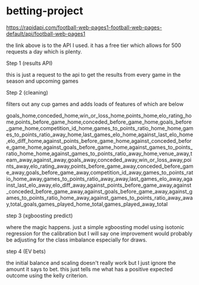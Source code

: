 # betting-project

https://rapidapi.com/football-web-pages1-football-web-pages-default/api/football-web-pages1

the link above is to the API I used. it has a free tier which allows for 500 requests a day which is plenty. 

Step 1 (results API)

this is just a request to the api to get the results from every game in the season and upcoming games

Step 2 (cleaning)

filters out any cup games and adds loads of features of which are below 

goals_home,conceded_home,win_or_loss_home,points_home,elo_rating_home,points_before_game_home,conceded_before_game_home,goals_before_game_home,competition_id_home,games_to_points_ratio_home_home,games_to_points_ratio_away_home,last_games_elo_home,against_last_elo_home,elo_diff_home,against_points_before_game_home,against_conceded_before_game_home,against_goals_before_game_home,against_games_to_points_ratio_home_home,against_games_to_points_ratio_away_home,venue_away,team_away,against_away,goals_away,conceded_away,win_or_loss_away,points_away,elo_rating_away,points_before_game_away,conceded_before_game_away,goals_before_game_away,competition_id_away,games_to_points_ratio_home_away,games_to_points_ratio_away_away,last_games_elo_away,against_last_elo_away,elo_diff_away,against_points_before_game_away,against_conceded_before_game_away,against_goals_before_game_away,against_games_to_points_ratio_home_away,against_games_to_points_ratio_away_away,total_goals,games_played_home_total,games_played_away_total

step 3 (xgboosting predict)

where the magic happens. just a simple xgboosting model using isotonic regression for the calibration but I will say one improvement would probably be adjusting for the class imbalance especially for draws.

step 4 (EV bets)

the initial balance and scaling doesn't really work but I just ignore the amount it says to bet. this just tells me what has a positive expected outcome using the kelly criterion.
